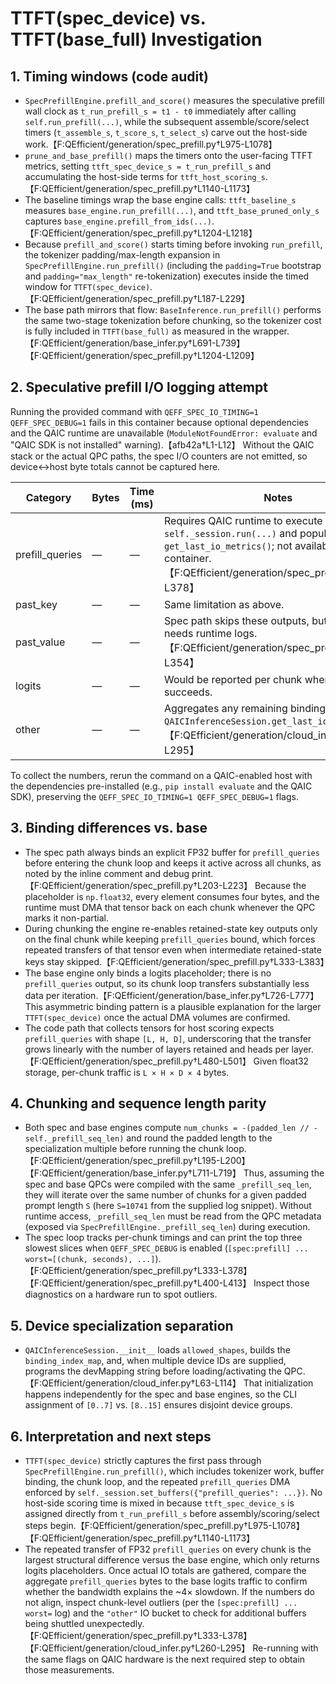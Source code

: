 # TTFT(spec_device) vs. TTFT(base_full) Investigation

## 1. Timing windows (code audit)
- `SpecPrefillEngine.prefill_and_score()` measures the speculative prefill wall clock as `t_run_prefill_s = t1 - t0` immediately after calling `self.run_prefill(...)`, while the subsequent assemble/score/select timers (`t_assemble_s`, `t_score_s`, `t_select_s`) carve out the host-side work.【F:QEfficient/generation/spec_prefill.py†L975-L1078】
- `prune_and_base_prefill()` maps the timers onto the user-facing TTFT metrics, setting `ttft_spec_device_s = t_run_prefill_s` and accumulating the host-side terms for `ttft_host_scoring_s`.【F:QEfficient/generation/spec_prefill.py†L1140-L1173】
- The baseline timings wrap the base engine calls: `ttft_baseline_s` measures `base_engine.run_prefill(...)`, and `ttft_base_pruned_only_s` captures `base_engine.prefill_from_ids(...)`.【F:QEfficient/generation/spec_prefill.py†L1204-L1218】
- Because `prefill_and_score()` starts timing before invoking `run_prefill`, the tokenizer padding/max-length expansion in `SpecPrefillEngine.run_prefill()` (including the `padding=True` bootstrap and `padding="max_length"` re-tokenization) executes inside the timed window for `TTFT(spec_device)`.【F:QEfficient/generation/spec_prefill.py†L187-L229】
- The base path mirrors that flow: `BaseInference.run_prefill()` performs the same two-stage tokenization before chunking, so the tokenizer cost is fully included in `TTFT(base_full)` as measured in the wrapper.【F:QEfficient/generation/base_infer.py†L691-L739】【F:QEfficient/generation/spec_prefill.py†L1204-L1209】

## 2. Speculative prefill I/O logging attempt
Running the provided command with `QEFF_SPEC_IO_TIMING=1 QEFF_SPEC_DEBUG=1` fails in this container because optional dependencies and the QAIC runtime are unavailable (`ModuleNotFoundError: evaluate` and "QAIC SDK is not installed" warning).【afb42a†L1-L12】 Without the QAIC stack or the actual QPC paths, the spec I/O counters are not emitted, so device↔host byte totals cannot be captured here.

| Category | Bytes | Time (ms) | Notes |
|----------|-------|-----------|-------|
| prefill_queries | — | — | Requires QAIC runtime to execute `self._session.run(...)` and populate `get_last_io_metrics()`; not available in this container.【F:QEfficient/generation/spec_prefill.py†L333-L378】 |
| past_key | — | — | Same limitation as above. |
| past_value | — | — | Spec path skips these outputs, but confirmation needs runtime logs.【F:QEfficient/generation/spec_prefill.py†L323-L354】 |
| logits | — | — | Would be reported per chunk when execution succeeds. |
| other | — | — | Aggregates any remaining bindings per `QAICInferenceSession.get_last_io_metrics()`.【F:QEfficient/generation/cloud_infer.py†L260-L295】 |

To collect the numbers, rerun the command on a QAIC-enabled host with the dependencies pre-installed (e.g., `pip install evaluate` and the QAIC SDK), preserving the `QEFF_SPEC_IO_TIMING=1 QEFF_SPEC_DEBUG=1` flags.

## 3. Binding differences vs. base
- The spec path always binds an explicit FP32 buffer for `prefill_queries` before entering the chunk loop and keeps it active across all chunks, as noted by the inline comment and debug print.【F:QEfficient/generation/spec_prefill.py†L203-L223】 Because the placeholder is `np.float32`, every element consumes four bytes, and the runtime must DMA that tensor back on each chunk whenever the QPC marks it non-partial.
- During chunking the engine re-enables retained-state key outputs only on the final chunk while keeping `prefill_queries` bound, which forces repeated transfers of that tensor even when intermediate retained-state keys stay skipped.【F:QEfficient/generation/spec_prefill.py†L333-L383】
- The base engine only binds a logits placeholder; there is no `prefill_queries` output, so its chunk loop transfers substantially less data per iteration.【F:QEfficient/generation/base_infer.py†L726-L777】 This asymmetric binding pattern is a plausible explanation for the larger `TTFT(spec_device)` once the actual DMA volumes are confirmed.
- The code path that collects tensors for host scoring expects `prefill_queries` with shape `[L, H, D]`, underscoring that the transfer grows linearly with the number of layers retained and heads per layer.【F:QEfficient/generation/spec_prefill.py†L480-L501】 Given float32 storage, per-chunk traffic is `L × H × D × 4` bytes.

## 4. Chunking and sequence length parity
- Both spec and base engines compute `num_chunks = -(padded_len // -self._prefill_seq_len)` and round the padded length to the specialization multiple before running the chunk loop.【F:QEfficient/generation/spec_prefill.py†L195-L200】【F:QEfficient/generation/base_infer.py†L711-L719】 Thus, assuming the spec and base QPCs were compiled with the same `_prefill_seq_len`, they will iterate over the same number of chunks for a given padded prompt length `S` (here `S=10741` from the supplied log snippet). Without runtime access, `_prefill_seq_len` must be read from the QPC metadata (exposed via `SpecPrefillEngine._prefill_seq_len`) during execution.
- The spec loop tracks per-chunk timings and can print the top three slowest slices when `QEFF_SPEC_DEBUG` is enabled (`[spec:prefill] ... worst=[(chunk, seconds), ...]`).【F:QEfficient/generation/spec_prefill.py†L333-L378】【F:QEfficient/generation/spec_prefill.py†L400-L413】 Inspect those diagnostics on a hardware run to spot outliers.

## 5. Device specialization separation
- `QAICInferenceSession.__init__` loads `allowed_shapes`, builds the `binding_index_map`, and, when multiple device IDs are supplied, programs the devMapping string before loading/activating the QPC.【F:QEfficient/generation/cloud_infer.py†L63-L114】 That initialization happens independently for the spec and base engines, so the CLI assignment of `[0..7]` vs. `[8..15]` ensures disjoint device groups.

## 6. Interpretation and next steps
- `TTFT(spec_device)` strictly captures the first pass through `SpecPrefillEngine.run_prefill()`, which includes tokenizer work, buffer binding, the chunk loop, and the repeated `prefill_queries` DMA enforced by `self._session.set_buffers({"prefill_queries": ...})`. No host-side scoring time is mixed in because `ttft_spec_device_s` is assigned directly from `t_run_prefill_s` before assembly/scoring/select steps begin.【F:QEfficient/generation/spec_prefill.py†L975-L1078】【F:QEfficient/generation/spec_prefill.py†L1140-L1173】
- The repeated transfer of FP32 `prefill_queries` on every chunk is the largest structural difference versus the base engine, which only returns logits placeholders. Once actual IO totals are gathered, compare the aggregate `prefill_queries` bytes to the base logits traffic to confirm whether the bandwidth explains the ~4× slowdown. If the numbers do not align, inspect chunk-level outliers (per the `[spec:prefill] ... worst=` log) and the `"other"` IO bucket to check for additional buffers being shuttled unexpectedly.【F:QEfficient/generation/spec_prefill.py†L333-L378】【F:QEfficient/generation/cloud_infer.py†L260-L295】 Re-running with the same flags on QAIC hardware is the next required step to obtain those measurements.
